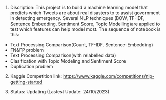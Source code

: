1. Discription:
This project is to build a machine learning model that predicts which Tweets are about real disasters to to assist government in detecting emergency. Several NLP techniques (BOW, TF-IDF, Sentence Embedding, Sentiment Score, Topic Modelling)are applied to test which features can help model most.
The sequence of notebook is this:
* Text Processing Comparison(Count, TF-IDF, Sentence-Embedding)
* FN&FP problem
* Text Processing Comparison(with relabelled data)
* Clasification with Topic Modeling and Sentiment Score
* Duplication problem

2. Kaggle Competition link: https://www.kaggle.com/competitions/nlp-getting-started

3. Status: Updating (Lastest Update: 24/10/2023)
